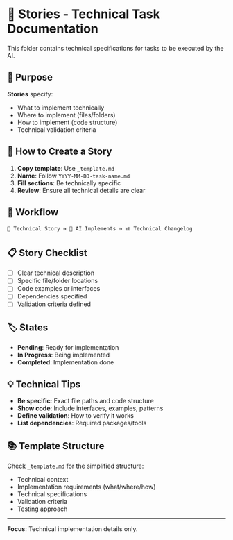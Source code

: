 # 📖 Stories - Technical Task Documentation

This folder contains technical specifications for tasks to be executed by the AI.

## 🎯 Purpose

**Stories** specify:

- What to implement technically
- Where to implement (files/folders)
- How to implement (code structure)
- Technical validation criteria

## 📝 How to Create a Story

1. **Copy template**: Use `_template.md`
2. **Name**: Follow `YYYY-MM-DD-task-name.md`
3. **Fill sections**: Be technically specific
4. **Review**: Ensure all technical details are clear

## 🔄 Workflow

```tsx
📝 Technical Story → 🤖 AI Implements → 📊 Technical Changelog
```

## 📋 Story Checklist

- [ ] Clear technical description
- [ ] Specific file/folder locations
- [ ] Code examples or interfaces
- [ ] Dependencies specified
- [ ] Validation criteria defined

## 🏷️ States

- **Pending**: Ready for implementation
- **In Progress**: Being implemented
- **Completed**: Implementation done

## 💡 Technical Tips

- **Be specific**: Exact file paths and code structure
- **Show code**: Include interfaces, examples, patterns
- **Define validation**: How to verify it works
- **List dependencies**: Required packages/tools

## 📚 Template Structure

Check `_template.md` for the simplified structure:

- Technical context
- Implementation requirements (what/where/how)
- Technical specifications
- Validation criteria
- Testing approach

---

**Focus**: Technical implementation details only.
